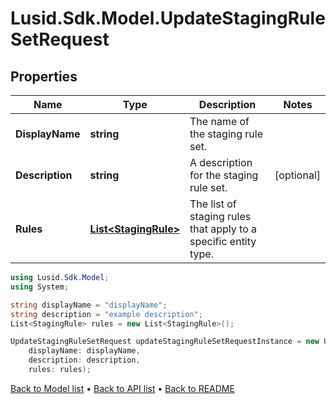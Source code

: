 # Lusid.Sdk.Model.UpdateStagingRuleSetRequest

## Properties

Name | Type | Description | Notes
------------ | ------------- | ------------- | -------------
**DisplayName** | **string** | The name of the staging rule set. | 
**Description** | **string** | A description for the staging rule set. | [optional] 
**Rules** | [**List&lt;StagingRule&gt;**](StagingRule.md) | The list of staging rules that apply to a specific entity type. | 

```csharp
using Lusid.Sdk.Model;
using System;

string displayName = "displayName";
string description = "example description";
List<StagingRule> rules = new List<StagingRule>();

UpdateStagingRuleSetRequest updateStagingRuleSetRequestInstance = new UpdateStagingRuleSetRequest(
    displayName: displayName,
    description: description,
    rules: rules);
```

[Back to Model list](../README.md#documentation-for-models) &#8226; [Back to API list](../README.md#documentation-for-api-endpoints) &#8226; [Back to README](../README.md)

